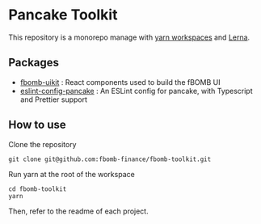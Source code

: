 # Pancake Toolkit

This repository is a monorepo manage with [yarn workspaces](https://classic.yarnpkg.com/en/docs/workspaces/) and [Lerna](https://lerna.js.org/). 

## Packages

- [fbomb-uikit](https://github.com/fbomb-finance/fbomb-toolkit/tree/master/packages/fbomb-uikit) : React components used to build the fBOMB UI
- [eslint-config-pancake](https://github.com/pancakeswap/pancake-toolkit/tree/master/packages/eslint-config-pancake) : An ESLint config for pancake, with Typescript and Prettier support

## How to use

Clone the repository 

```
git clone git@github.com:fbomb-finance/fbomb-toolkit.git
```

Run yarn at the root of the workspace

```
cd fbomb-toolkit
yarn
```

Then, refer to the readme of each project.